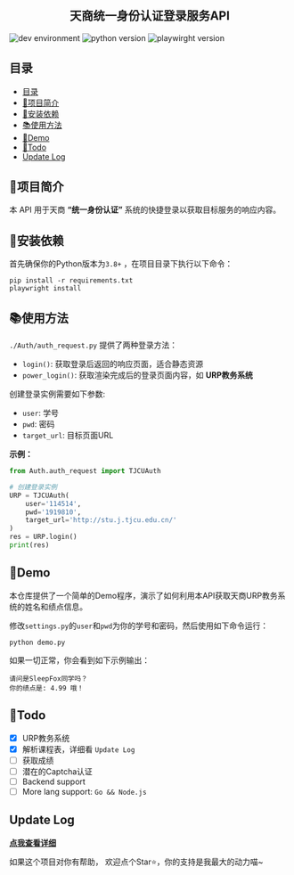 

<h2 align="center">
天商统一身份认证登录服务API
</h2>

![dev environment](https://img.shields.io/badge/Dev%20Environment-Windows%2010-00adef?style=for-the-badge&logo=windows&logoColor=white)
![python version](https://img.shields.io/badge/Python-3.10-FFD43B?style=for-the-badge&logo=python&logoColor=blue)
![playwirght version](https://img.shields.io/badge/Playwright-1.48.0-57e8e7?style=for-the-badge&logo=playwright&logoColor=white)

## 目录

- [目录](#目录)
- [📖项目简介](#项目简介)
- [🚀安装依赖](#安装依赖)
- [📚使用方法](#使用方法)
- [🎦Demo](#demo)
- [📝Todo](#todo)
- [Update Log](#update-log)



## 📖项目简介

本 API 用于天商 **“统一身份认证”** 系统的快捷登录以获取目标服务的响应内容。


## 🚀安装依赖
首先确保你的Python版本为`3.8+` ，在项目目录下执行以下命令：

```shell
pip install -r requirements.txt
playwright install
```

## 📚使用方法

`./Auth/auth_request.py` 提供了两种登录方法：
- `login()`: 获取登录后返回的响应页面，适合静态资源
- `power_login()`: 获取渲染完成后的登录页面内容，如 **URP教务系统**


创建登录实例需要如下参数:
- `user`: 学号
- `pwd`: 密码
- `target_url`: 目标页面URL

**示例：**

```python
from Auth.auth_request import TJCUAuth

# 创建登录实例
URP = TJCUAuth(
    user='114514',
    pwd='1919810',
    target_url='http://stu.j.tjcu.edu.cn/'
)
res = URP.login()
print(res)
```


## 🎦Demo

本仓库提供了一个简单的Demo程序，演示了如何利用本API获取天商URP教务系统的姓名和绩点信息。

修改`settings.py`的`user`和`pwd`为你的学号和密码，然后使用如下命令运行：

```shell
python demo.py
```

如果一切正常，你会看到如下示例输出：

```shell
请问是SleepFox同学吗？
你的绩点是: 4.99 哦！
```

## 📝Todo

- [x] URP教务系统
- [x] 解析课程表，详细看 `Update Log`
- [ ] 获取成绩
- [ ] 潜在的Captcha认证
- [ ] Backend support
- [ ] More lang support: `Go && Node.js`

## Update Log

[**点我查看详细**](update_log.md)

如果这个项目对你有帮助， 欢迎点个Star⭐️，你的支持是我最大的动力喵~

